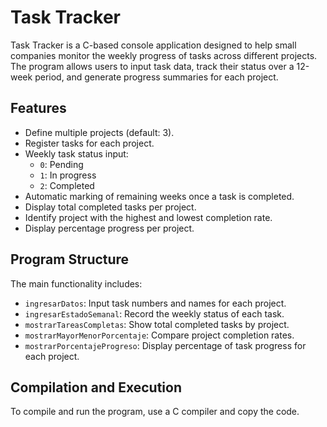 # Task Tracker

Task Tracker is a C-based console application designed to help small companies monitor the weekly progress of tasks across different projects. The program allows users to input task data, track their status over a 12-week period, and generate progress summaries for each project.

## Features

- Define multiple projects (default: 3).
- Register tasks for each project.
- Weekly task status input:
  - `0`: Pending
  - `1`: In progress
  - `2`: Completed
- Automatic marking of remaining weeks once a task is completed.
- Display total completed tasks per project.
- Identify project with the highest and lowest completion rate.
- Display percentage progress per project.

## Program Structure

The main functionality includes:

- `ingresarDatos`: Input task numbers and names for each project.
- `ingresarEstadoSemanal`: Record the weekly status of each task.
- `mostrarTareasCompletas`: Show total completed tasks by project.
- `mostrarMayorMenorPorcentaje`: Compare project completion rates.
- `mostrarPorcentajeProgreso`: Display percentage of task progress for each project.

## Compilation and Execution

To compile and run the program, use a C compiler and copy the code.
